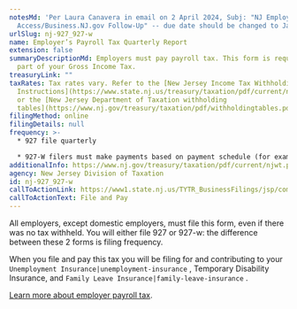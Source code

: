 ```yaml
---
notesMd: 'Per Laura Canavera in email on 2 April 2024, Subj: "NJ Employer
  Access/Business.NJ.gov Follow-Up" -- due date should be changed to January 31'
urlSlug: nj-927_927-w
name: Employer’s Payroll Tax Quarterly Report
extension: false
summaryDescriptionMd: Employers must pay payroll tax. This form is required as
  part of your Gross Income Tax.
treasuryLink: ""
taxRates: Tax rates vary. Refer to the [New Jersey Income Tax Withholding
  Instructions](https://www.state.nj.us/treasury/taxation/pdf/current/njwt.pdf)
  or the [New Jersey Department of Taxation withholding
  tables](https://www.nj.gov/treasury/taxation/pdf/withholdingtables.pdf).
filingMethod: online
filingDetails: null
frequency: >-
  * 927 file quarterly

  * 927-W filers must make payments based on payment schedule (for example. weekly, biweekly, etc.)
additionalInfo: https://www.nj.gov/treasury/taxation/pdf/current/njwt.pdf
agency: New Jersey Division of Taxation
id: nj-927_927-w
callToActionLink: https://www1.state.nj.us/TYTR_BusinessFilings/jsp/common/Login.jsp?taxcode=45
callToActionText: File and Pay
---
```

All employers, except domestic employers, must file this form, even if there was no tax withheld. You will either file 927 or 927-w: the difference between these 2 forms is filing frequency.

When you file and pay this tax you will be filing for and contributing to your `Unemployment Insurance|unemployment-insurance` , Temporary Disability Insurance, and `Family Leave Insurance|family-leave-insurance` .

[Learn more about employer payroll tax](https://www.nj.gov/treasury/taxation/businesses/payroll/index.shtml).